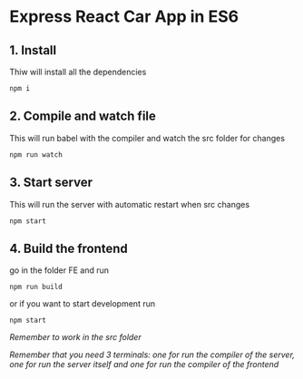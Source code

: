 # Express React Car App in ES6

## 1. Install
Thiw will install all the dependencies

    npm i

## 2. Compile and watch file
This will run babel with the compiler and watch the src folder for changes

    npm run watch

## 3. Start server
This will run the server with automatic restart when src changes

    npm start

## 4. Build the frontend
go in the folder FE and run

    npm run build

or if you want to start development run

    npm start

_Remember to work in the src folder_

_Remember that you need 3 terminals: one for run the compiler of the server, one for run the server itself and one for run the compiler of the frontend_